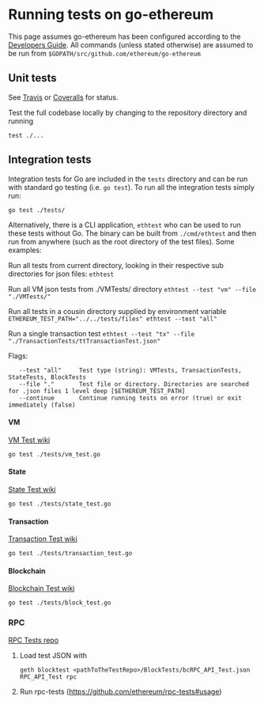 # Running tests on go-ethereum
This page assumes go-ethereum has been configured according to the [Developers Guide](https://github.com/ethereum/go-ethereum/wiki/Developers'-Guide). All commands (unless stated otherwise) are assumed to be run from `$GOPATH/src/github.com/ethereum/go-ethereum`

## Unit tests
See [Travis](https://travis-ci.org/ethereum/go-ethereum/builds) or [Coveralls](https://coveralls.io/r/ethereum/go-ethereum) for status.

Test the full codebase locally by changing to the repository directory and running
```
test ./...
```

## Integration tests
Integration tests for Go are included in the `tests` directory and can be run with standard go testing (i.e. `go test`). To run all the integration tests simply run:
```
go test ./tests/
```

Alternatively, there is a CLI application, `ethtest` who can be used to run these tests without Go. The binary can be built from `./cmd/ethtest` and then run from anywhere (such as the root directory of the test files). Some examples:

Run all tests from current directory, looking in their respective sub directories for json files:
`ethtest`

Run all VM json tests from ./VMTests/ directory
`ethtest --test "vm" --file "./VMTests/"`

Run all tests in a cousin directory supplied by environment variable
`ETHEREUM_TEST_PATH="../../tests/files" ethtest --test "all"`

Run a single transaction test
`ethtest --test "tx" --file "./TransactionTests/ttTransactionTest.json"`

Flags:
```
   --test "all"		Test type (string): VMTests, TransactionTests, StateTests, BlockTests
   --file "."		Test file or directory. Directories are searched for .json files 1 level deep [$ETHEREUM_TEST_PATH]
   --continue		Continue running tests on error (true) or exit immediately (false)
```

#### VM
[VM Test wiki](https://github.com/ethereum/tests/wiki/VM-Tests)
```
go test ./tests/vm_test.go
```

#### State
[State Test wiki](https://github.com/ethereum/tests/wiki/State-tests)
```
go test ./tests/state_test.go
```

#### Transaction
[Transaction Test wiki](https://github.com/ethereum/tests/wiki/Transaction-Tests)
```
go test ./tests/transaction_test.go
```

#### Blockchain
[Blockchain Test wiki](https://github.com/ethereum/tests/wiki/Blockchain-Tests-II) 
```
go test ./tests/block_test.go
```

### RPC
[RPC Tests repo](https://github.com/ethereum/rpc-tests)

1. Load test JSON with
    ```
    geth blocktest <pathToTheTestRepo>/BlockTests/bcRPC_API_Test.json RPC_API_Test rpc
    ```
2. Run rpc-tests (https://github.com/ethereum/rpc-tests#usage)